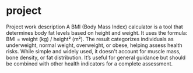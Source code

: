 # project
Project work description
A BMI (Body Mass Index) calculator is a tool that determines body fat levels based on height and weight. It uses the formula: BMI = weight (kg) / height² (m²). The result categorizes individuals as underweight, normal weight, overweight, or obese, helping assess health risks. While simple and widely used, it doesn't account for muscle mass, bone density, or fat distribution. It’s useful for general guidance but should be combined with other health indicators for a complete assessment.
